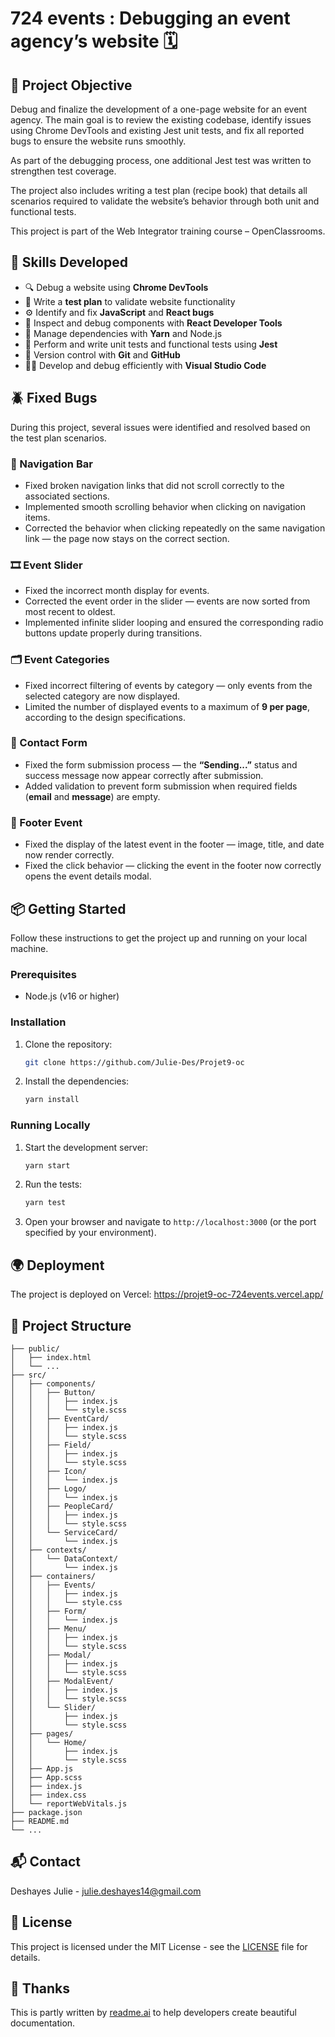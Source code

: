 # 724 events : Debugging an event agency’s website 🗓️

## 🎯 Project Objective

Debug and finalize the development of a one-page website for an event agency.
The main goal is to review the existing codebase, identify issues using Chrome DevTools and existing Jest unit tests, and fix all reported bugs to ensure the website runs smoothly.

As part of the debugging process, one additional Jest test was written to strengthen test coverage.

The project also includes writing a test plan (recipe book) that details all scenarios required to validate the website’s behavior through both unit and functional tests.

This project is part of the Web Integrator training course – OpenClassrooms.

## 🧠 Skills Developed

- 🔍 Debug a website using **Chrome DevTools**
- 🧪 Write a **test plan** to validate website functionality
- ⚙️ Identify and fix **JavaScript** and **React bugs**
- 🧩 Inspect and debug components with **React Developer Tools**
- 🧰 Manage dependencies with **Yarn** and Node.js
- 🧾 Perform and write unit tests and functional tests using **Jest**
- 💾 Version control with **Git** and **GitHub**
- 🧑‍💻 Develop and debug efficiently with **Visual Studio Code**

## 🪲 Fixed Bugs

During this project, several issues were identified and resolved based on the test plan scenarios.

### 🧭 Navigation Bar

- Fixed broken navigation links that did not scroll correctly to the associated sections.
- Implemented smooth scrolling behavior when clicking on navigation items.
- Corrected the behavior when clicking repeatedly on the same navigation link — the page now stays on the correct section.

### 🎞️ Event Slider

- Fixed the incorrect month display for events.
- Corrected the event order in the slider — events are now sorted from most recent to oldest.
- Implemented infinite slider looping and ensured the corresponding radio buttons update properly during transitions.

### 🗂️ Event Categories

- Fixed incorrect filtering of events by category — only events from the selected category are now displayed.
- Limited the number of displayed events to a maximum of **9 per page**, according to the design specifications.

### 📩 Contact Form

- Fixed the form submission process — the **“Sending...”** status and success message now appear correctly after submission.
- Added validation to prevent form submission when required fields (**email** and **message**) are empty.

### 🦶 Footer Event

- Fixed the display of the latest event in the footer — image, title, and date now render correctly.
- Fixed the click behavior — clicking the event in the footer now correctly opens the event details modal.

## 📦 Getting Started

Follow these instructions to get the project up and running on your local machine.

### Prerequisites

- Node.js (v16 or higher)

### Installation

1.  Clone the repository:

    ```bash
    git clone https://github.com/Julie-Des/Projet9-oc
    ```

2.  Install the dependencies:

    ```bash
    yarn install
    ```

### Running Locally

1.  Start the development server:

    ```bash
    yarn start
    ```

2.  Run the tests:

    ```bash
    yarn test
    ```

3.  Open your browser and navigate to `http://localhost:3000` (or the port specified by your environment).

## 🌍 Deployment

The project is deployed on Vercel:
https://projet9-oc-724events.vercel.app/

## 📂 Project Structure

```
├── public/
│   ├── index.html
│   └── ...
├── src/
│   ├── components/
│   │   ├── Button/
│   │   │   ├── index.js
│   │   │   └── style.scss
│   │   ├── EventCard/
│   │   │   ├── index.js
│   │   │   └── style.scss
│   │   ├── Field/
│   │   │   ├── index.js
│   │   │   └── style.scss
│   │   ├── Icon/
│   │   │   └── index.js
│   │   ├── Logo/
│   │   │   └── index.js
│   │   ├── PeopleCard/
│   │   │   ├── index.js
│   │   │   └── style.scss
│   │   └── ServiceCard/
│   │       └── index.js
│   ├── contexts/
│   │   └── DataContext/
│   │       └── index.js
│   ├── containers/
│   │   ├── Events/
│   │   │   ├── index.js
│   │   │   └── style.css
│   │   ├── Form/
│   │   │   └── index.js
│   │   ├── Menu/
│   │   │   ├── index.js
│   │   │   └── style.scss
│   │   ├── Modal/
│   │   │   ├── index.js
│   │   │   └── style.scss
│   │   ├── ModalEvent/
│   │   │   ├── index.js
│   │   │   └── style.scss
│   │   └── Slider/
│   │       ├── index.js
│   │       └── style.scss
│   ├── pages/
│   │   └── Home/
│   │       ├── index.js
│   │       └── style.scss
│   ├── App.js
│   ├── App.scss
│   ├── index.js
│   ├── index.css
│   └── reportWebVitals.js
├── package.json
├── README.md
└── ...
```

## 📬 Contact

Deshayes Julie - julie.deshayes14@gmail.com

## 📝 License

This project is licensed under the MIT License - see the [LICENSE](LICENSE) file for details.

## 💖 Thanks

This is partly written by [readme.ai](https://readme-generator-phi.vercel.app/) to help developers create beautiful documentation.
